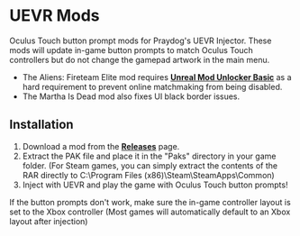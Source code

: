 # UEVR Mods

Oculus Touch button prompt mods for Praydog's UEVR Injector.  These mods will update in-game button prompts to match Oculus Touch controllers but do not change the gamepad artwork in the main menu. 

* The Aliens: Fireteam Elite mod requires [**Unreal Mod Unlocker Basic**](https://illusory.dev/) as a hard requirement to prevent online matchmaking from being disabled.
* The Martha Is Dead mod also fixes UI black border issues.

## Installation

1) Download a mod from the [**Releases**](https://github.com/Ashok0/UEVR-Mods/releases) page.
2) Extract the PAK file and place it in the "Paks" directory in your game folder. (For Steam games, you  can simply extract the contents of the RAR directly to C:\Program Files (x86)\Steam\SteamApps\Common) 
3) Inject with UEVR and play the game with Oculus Touch button prompts!

If the button prompts don't work, make sure the in-game controller layout is set to the Xbox controller (Most games will automatically default to an Xbox layout after injection)
